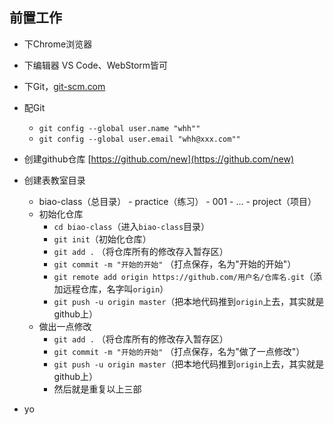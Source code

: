 ## 前置工作

- 下Chrome浏览器
- 下编辑器 VS Code、WebStorm皆可
- 下Git，[git-scm.com](git-scm.com)
- 配Git
  - `git config --global user.name "whh""`
  - `git config --global user.email "whh@xxx.com""`
- 创建github仓库 [https://github.com/new](https://github.com/new)
- 创建表教室目录
    - biao-class（总目录）
          - practice（练习）
              - 001
                - ...
          - project（项目）
    - 初始化仓库
        - `cd biao-class`（进入`biao-class`目录）
        - `git init`（初始化仓库）
        - `git add .` （将仓库所有的修改存入暂存区）
        - `git commit -m "开始的开始"` （打点保存，名为"开始的开始"）
        - `git remote add origin https://github.com/用户名/仓库名.git`（添加远程仓库，名字叫`origin`）
        - `git push -u origin master`（把本地代码推到`origin`上去，其实就是github上）
    - 做出一点修改
        - `git add .` （将仓库所有的修改存入暂存区）
        - `git commit -m "开始的开始"` （打点保存，名为"做了一点修改"）
        - `git push -u origin master`（把本地代码推到`origin`上去，其实就是github上）
      - 然后就是重复以上三部

- yo
